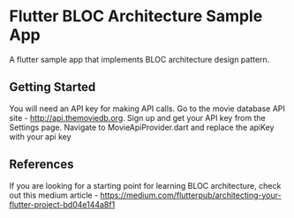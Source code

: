# Flutter BLOC Architecture Sample App

A flutter sample app that implements BLOC architecture design pattern.

## Getting Started

You will need an API key for making API calls.
Go to the movie database API site - http://api.themoviedb.org. Sign up and get your API key from the Settings page. 
Navigate to MovieApiProvider.dart and replace the apiKey with your api key

## References

If you are looking for a starting point for learning BLOC architecture, check out this medium article - https://medium.com/flutterpub/architecting-your-flutter-project-bd04e144a8f1
